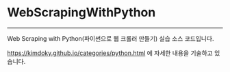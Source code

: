 # WebScrapingWithPython
---
Web Scraping with Python(파이썬으로 웹 크롤러 만들기) 실습 소스 코드입니다.

https://kimdoky.github.io/categories/python.html 에 자세한 내용을 기술하고 있습니다.
